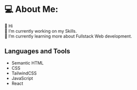 # 💻 About Me:
 👋 Hi                                                                                                                                                                   
 🔭 I’m currently working on my Skills.                                                                                                                                   
 🌱 I’m currently learning more about Fullstack Web development.

 ## Languages and Tools

- Semantic HTML
- CSS
- TailwindCSS
- JavaScript
- React

<!--
**Yeuri07/Yeuri07** is a ✨ _special_ ✨ repository because its `README.md` (this file) appears on your GitHub profile.

Here are some ideas to get you started:

- 🔭 I’m currently working on ...
- 🌱 I’m currently learning ...
- 👯 I’m looking to collaborate on ...
- 🤔 I’m looking for help with ...
- 💬 Ask me about ...
- 📫 How to reach me: ...
- 😄 Pronouns: ...
- ⚡ Fun fact: ...
-->
